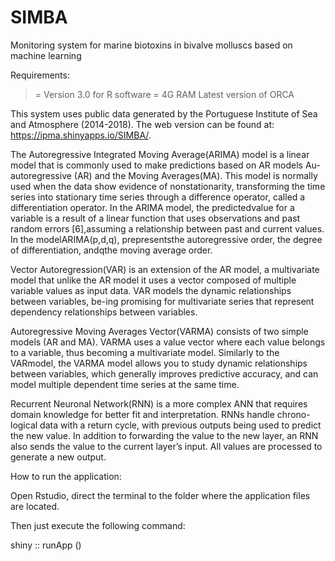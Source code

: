 # SIMBA
Monitoring system for marine biotoxins in bivalve molluscs based on machine learning

Requirements:
> = Version 3.0 for R software
> = 4G RAM
Latest version of ORCA

This system uses public data generated by the Portuguese Institute of Sea and Atmosphere (2014-2018).
The web version can be found at: https://ipma.shinyapps.io/SIMBA/.

The Autoregressive  Integrated  Moving  Average(ARIMA) model is a linear model that is commonly used to make predictions based on AR models Au-autoregressive  (AR) and  the  Moving  Averages(MA).   This  model is normally used when the data show evidence of nonstationarity,  transforming the time series into stationary time series through a difference operator, called a differentiation operator.  In the ARIMA model, the predictedvalue for a variable is a result of a linear function that uses observations and past random errors [6],assuming a relationship between past and current values.  In the modelARIMA(p,d,q), prepresentsthe autoregressive order, the degree of differentiation, andqthe moving average order. 


Vector  Autoregression(VAR) is an extension of the  AR  model,  a multivariate model that unlike the  AR  model it uses a vector composed of  multiple variable values as input data.   VAR  models the dynamic relationships between variables,  be-ing  promising for multivariate series that represent dependency relationships between variables.

Autoregressive Moving Averages Vector(VARMA) consists of two simple models (AR and  MA).  VARMA uses a value vector where each value belongs to a  variable, thus becoming a multivariate model. Similarly to the   VARmodel,  the  VARMA model allows you to study dynamic relationships between variables,   which generally improves predictive accuracy, and can model multiple dependent time series at the same time.

Recurrent  Neuronal  Network(RNN) is a more complex ANN that requires domain knowledge for better fit and interpretation.  RNNs handle chrono-logical data with a return cycle, with previous outputs being used to predict the new value.   In addition to forwarding the value to the new layer, an RNN also sends the value to the current layer’s input.  All values are processed to generate a new output.  


How to run the application:

Open Rstudio, direct the terminal to the folder where the application files are located.

Then just execute the following command:

shiny :: runApp ()





 
